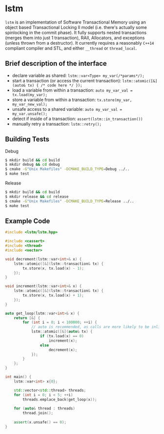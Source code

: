 # lstm

`lstm` is an implementation of Software Transactional Memory using an object based Transactional Locking II model (i.e. there's actually some spinlocking in the commit phase). It fully supports nested transactions (merges them into just 1 transaction), RAII, Allocators, and exceptions (unless thrown from a destructor). It currently requires a reasonably `C++14` compliant compiler and STL, and either `__thread` or `thread_local`.

## Brief description of the interface
- declare variable as shared: `lstm::var<Type> my_var(/*params*/);`
- start a transaction (or access the current transaction): `lstm::atomic([&](auto& tx) { /* code here */ });`
- load a variable from within a transaction: `auto my_var_val = tx.load(my_var);`
- store a variable from within a transaction: `tx.store(my_var, my_var_new_val);`
- unsafe access to a shared variable: `auto my_var_val = my_var.unsafe();`
- detect if inside of a transaction: `assert(lstm::in_transaction())`
- manually retry a transaction: `lstm::retry();`

## Building Tests

Debug
```sh
$ mkdir build && cd build
$ mkdir debug && cd debug
$ cmake -G"Unix Makefiles" -DCMAKE_BUILD_TYPE=Debug ../..
$ make test
```

Release
```sh
$ mkdir build && cd build
$ mkdir release && cd release
$ cmake -G"Unix Makefiles" -DCMAKE_BUILD_TYPE=Release ../..
$ make test
```

## Example Code

```cpp
#include <lstm/lstm.hpp>

#include <cassert>
#include <thread>
#include <vector>

void decrement(lstm::var<int>& x) {
    lstm::atomic([&](lstm::transaction& tx) {
        tx.store(x, tx.load(x) - 1);
    });
}

void increment(lstm::var<int>& x) {
    lstm::atomic([&](lstm::transaction& tx) {
        tx.store(x, tx.load(x) + 1);
    });
}

auto get_loop(lstm::var<int>& x) {
    return [&] {
        for (int i = 0; i < 100000; ++i) {
            // auto is recommended, as calls are more likely to be inlined
            lstm::atomic([&](auto& tx) {
                if (tx.load(x) == 0)
                    increment(x);
                else
                    decrement(x);
            });
        }
    };
}

int main() {
    lstm::var<int> x{0};

    std::vector<std::thread> threads;
    for (int i = 0; i < 5; ++i)
        threads.emplace_back(get_loop(x));
    
    for (auto& thread : threads)
        thread.join();
    
    assert(x.unsafe() == 0);
}
```